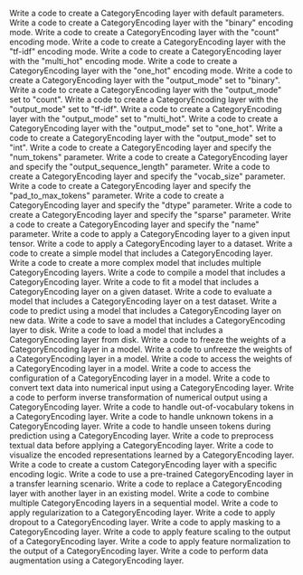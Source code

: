 Write a code to create a CategoryEncoding layer with default parameters.
Write a code to create a CategoryEncoding layer with the "binary" encoding mode.
Write a code to create a CategoryEncoding layer with the "count" encoding mode.
Write a code to create a CategoryEncoding layer with the "tf-idf" encoding mode.
Write a code to create a CategoryEncoding layer with the "multi_hot" encoding mode.
Write a code to create a CategoryEncoding layer with the "one_hot" encoding mode.
Write a code to create a CategoryEncoding layer with the "output_mode" set to "binary".
Write a code to create a CategoryEncoding layer with the "output_mode" set to "count".
Write a code to create a CategoryEncoding layer with the "output_mode" set to "tf-idf".
Write a code to create a CategoryEncoding layer with the "output_mode" set to "multi_hot".
Write a code to create a CategoryEncoding layer with the "output_mode" set to "one_hot".
Write a code to create a CategoryEncoding layer with the "output_mode" set to "int".
Write a code to create a CategoryEncoding layer and specify the "num_tokens" parameter.
Write a code to create a CategoryEncoding layer and specify the "output_sequence_length" parameter.
Write a code to create a CategoryEncoding layer and specify the "vocab_size" parameter.
Write a code to create a CategoryEncoding layer and specify the "pad_to_max_tokens" parameter.
Write a code to create a CategoryEncoding layer and specify the "dtype" parameter.
Write a code to create a CategoryEncoding layer and specify the "sparse" parameter.
Write a code to create a CategoryEncoding layer and specify the "name" parameter.
Write a code to apply a CategoryEncoding layer to a given input tensor.
Write a code to apply a CategoryEncoding layer to a dataset.
Write a code to create a simple model that includes a CategoryEncoding layer.
Write a code to create a more complex model that includes multiple CategoryEncoding layers.
Write a code to compile a model that includes a CategoryEncoding layer.
Write a code to fit a model that includes a CategoryEncoding layer on a given dataset.
Write a code to evaluate a model that includes a CategoryEncoding layer on a test dataset.
Write a code to predict using a model that includes a CategoryEncoding layer on new data.
Write a code to save a model that includes a CategoryEncoding layer to disk.
Write a code to load a model that includes a CategoryEncoding layer from disk.
Write a code to freeze the weights of a CategoryEncoding layer in a model.
Write a code to unfreeze the weights of a CategoryEncoding layer in a model.
Write a code to access the weights of a CategoryEncoding layer in a model.
Write a code to access the configuration of a CategoryEncoding layer in a model.
Write a code to convert text data into numerical input using a CategoryEncoding layer.
Write a code to perform inverse transformation of numerical output using a CategoryEncoding layer.
Write a code to handle out-of-vocabulary tokens in a CategoryEncoding layer.
Write a code to handle unknown tokens in a CategoryEncoding layer.
Write a code to handle unseen tokens during prediction using a CategoryEncoding layer.
Write a code to preprocess textual data before applying a CategoryEncoding layer.
Write a code to visualize the encoded representations learned by a CategoryEncoding layer.
Write a code to create a custom CategoryEncoding layer with a specific encoding logic.
Write a code to use a pre-trained CategoryEncoding layer in a transfer learning scenario.
Write a code to replace a CategoryEncoding layer with another layer in an existing model.
Write a code to combine multiple CategoryEncoding layers in a sequential model.
Write a code to apply regularization to a CategoryEncoding layer.
Write a code to apply dropout to a CategoryEncoding layer.
Write a code to apply masking to a CategoryEncoding layer.
Write a code to apply feature scaling to the output of a CategoryEncoding layer.
Write a code to apply feature normalization to the output of a CategoryEncoding layer.
Write a code to perform data augmentation using a CategoryEncoding layer.